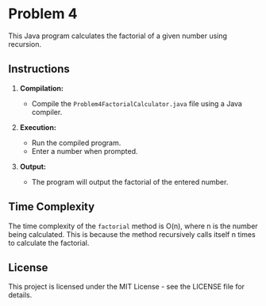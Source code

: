 # Problem 4

This Java program calculates the factorial of a given number using recursion.

## Instructions

1. **Compilation:**
   - Compile the `Problem4FactorialCalculator.java` file using a Java compiler.

2. **Execution:**
   - Run the compiled program.
   - Enter a number when prompted.

3. **Output:**
   - The program will output the factorial of the entered number.

## Time Complexity

The time complexity of the `factorial` method is O(n), where n is the number being calculated. This is because the method recursively calls itself n times to calculate the factorial.

## License

This project is licensed under the MIT License - see the LICENSE file for details.
